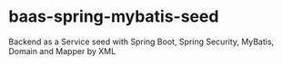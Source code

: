 # baas-spring-mybatis-seed
Backend as a Service seed with Spring Boot, Spring Security, MyBatis, Domain and Mapper by XML
